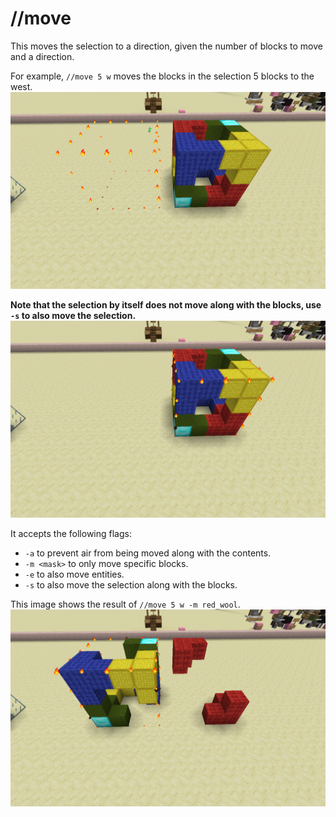 # //move

This moves the selection to a direction, given the number of blocks to move and a direction.

For example, `//move 5 w` moves the blocks in the selection 5 blocks to the west.
![](../../images/move-5-w.png)

**Note that the selection by itself does not move along with the blocks, use `-s` to also move the selection.**
![](../../images/move-5-w-s.png)

It accepts the following flags:
* `-a` to prevent air from being moved along with the contents.
* `-m <mask>` to only move specific blocks.
* `-e` to also move entities.
* `-s` to also move the selection along with the blocks.

This image shows the result of `//move 5 w -m red_wool`.
![](../../images/move-5-w-m-red-wool.png)